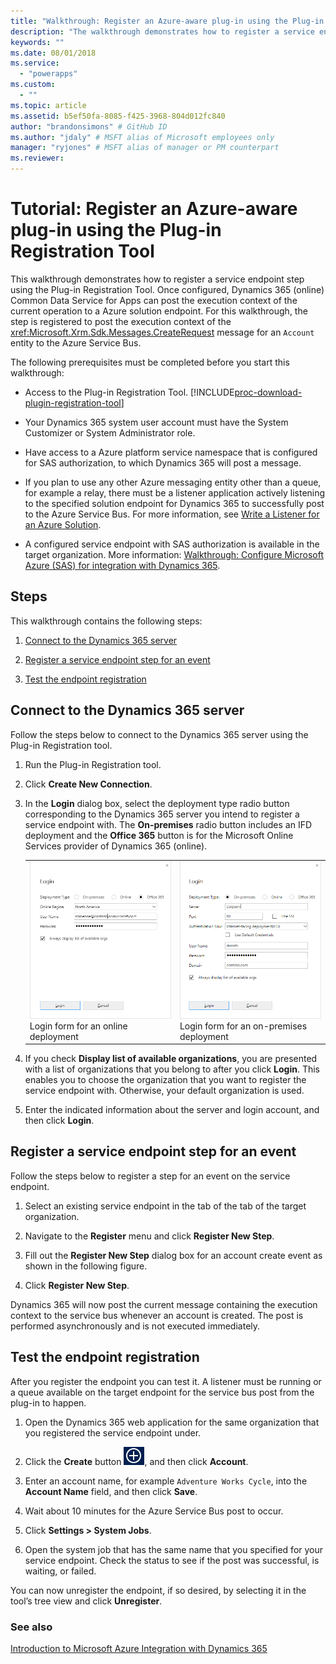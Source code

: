 ```yaml
---
title: "Walkthrough: Register an Azure-aware plug-in using the Plug-in Registration Tool (Common Data Service for Apps) | Microsoft Docs"
description: "The walkthrough demonstrates how to register a service endpoint step using the Plug-in Registration Tool. "
keywords: ""
ms.date: 08/01/2018
ms.service:
  - "powerapps"
ms.custom:
  - ""
ms.topic: article
ms.assetid: b5ef50fa-8085-f425-3968-804d012fc840
author: "brandonsimons" # GitHub ID
ms.author: "jdaly" # MSFT alias of Microsoft employees only
manager: "ryjones" # MSFT alias of manager or PM counterpart
ms.reviewer: 
---
```


# Tutorial: Register an Azure-aware plug-in using the Plug-in Registration Tool

<!-- https://docs.microsoft.com/en-us/dynamics365/customer-engagement/developer/walkthrough-register-azure-aware-plug-in-using-plug-in-registration-tool -->

This walkthrough demonstrates how to register a service endpoint step using the Plug-in Registration Tool. Once configured, Dynamics 365 (online) Common Data Service for Apps can post the execution context of the current operation to a Azure solution endpoint. For this walkthrough, the step is registered to post the execution context of the <xref:Microsoft.Xrm.Sdk.Messages.CreateRequest> message for an `Account` entity to the Azure Service Bus.  
  
 The following prerequisites must be completed before you start this walkthrough:  
  
-   Access to the Plug-in Registration Tool. [!INCLUDE[proc-download-plugin-registration-tool](../../includes/proc-download-plugin-registration-tool.md)]
  
-   Your Dynamics 365 system user account must have the System Customizer or System Administrator role. 
  
-   Have access to a Azure platform service namespace that is configured for SAS authorization, to which Dynamics 365 will post a message.  
  
  
-   If you plan to use any other Azure messaging entity other than a queue, for example a relay, there must be a listener application actively listening to the specified solution endpoint for Dynamics 365 to successfully post to the Azure Service Bus. For more information, see [Write a Listener for an Azure Solution](write-listener-application-azure-solution.md).  
  
-   A configured service endpoint with SAS authorization is available in the target organization. More information: [Walkthrough: Configure Microsoft Azure (SAS) for integration with Dynamics 365](walkthrough-configure-azure-sas-integration.md).  
  
## Steps  
 This walkthrough contains the following steps:  
  
1.  [Connect to the Dynamics 365 server](#BKMK_Connect)  
  
2.  [Register a service endpoint step for an event](#BKMK_Register)  
  
3.  [Test the endpoint registration](#BKMK_Test)  
  
<a name="BKMK_Connect"></a>   
## Connect to the Dynamics 365 server  
 Follow the steps below to connect to the Dynamics 365 server using the Plug-in Registration tool.  
  
1.  Run the Plug-in Registration tool.  
  
2.  Click **Create New Connection**.  
  
3.  In the **Login** dialog box, select the deployment type radio button corresponding to the Dynamics 365 server you intend to register a service endpoint with. The **On-premises** radio button includes an IFD deployment and the **Office 365** button is for the Microsoft Online Services provider of Dynamics 365 (online).  
  
    |||  
    |-|-|  
    |![Login form for an online deployment](media/crm-v6s-pr.png "Login form for an online deployment")<br />Login form for an online deployment|![Login window for an on&#45;premises deployment](media/crm-v6s-pr-login-onprem.png "Login window for an on-premises deployment")<br />Login form for an on-premises deployment|  
  
4.  If you check **Display list of available organizations**, you are presented with a list of organizations that you belong to after you click **Login**. This enables you to choose the organization that you want to register the service endpoint with. Otherwise, your default organization is used.  
  
5.  Enter the indicated information about the server and login account, and then click **Login**.  
  
<a name="BKMK_Register"></a>   
## Register a service endpoint step for an event  
 Follow the steps below to register a step for an event on the service endpoint.  
  
1.  Select an existing service endpoint in the tab of the tab of the target organization.  
  
2.  Navigate to the **Register** menu and click **Register New Step**.  
  
3.  Fill out the **Register New Step** dialog box for an account create event as shown in the following figure.  
  <!-- TODO: Image is not present and need to fix it

 ![Creating a service endpoint step](media/crm-v6s-pr-service-endpoint-step.png "Creating a service endpoint step")-->
  
4.  Click **Register New Step**.  
  
 Dynamics 365 will now post the current message containing the execution context to the service bus whenever an account is created. The post is performed asynchronously and is not executed immediately.  
  
<a name="BKMK_Test"></a>   
## Test the endpoint registration  
 After you register the endpoint you can test it. A listener must be running or a queue available on the target endpoint for the service bus post from the plug-in to happen.  
  
1.  Open the Dynamics 365 web application for the same organization that you registered the service endpoint under.  
  
2.  Click the **Create** button ![Create button](media/crm-v6s-wa-create-icon.PNG "Create button"), and then click **Account**.  
  
3.  Enter an account name, for example `Adventure Works Cycle`, into the **Account Name** field, and then click **Save**.  
  
4.  Wait about 10 minutes for the Azure Service Bus post to occur.  
  
5.  Click **Settings > System Jobs**.  
  
6.  Open the system job that has the same name that you specified for your service endpoint. Check the status to see if the post was successful, is waiting, or failed.  
  
 You can now unregister the endpoint, if so desired, by selecting it in the tool’s tree view and click **Unregister**.  
  
### See also  
 <!--[Azure Extensions for Dynamics 365](azure-extensions.md)  TODO: The file is not found to fix the link-->
 
 [Introduction to Microsoft Azure Integration with Dynamics 365](azure-integration.md)